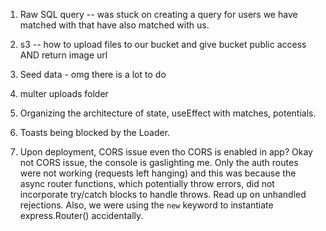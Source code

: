 1. Raw SQL query -- was stuck on creating a query for users we have matched with that have also matched with us.

2. s3 -- how to upload files to our bucket and give bucket public access AND return image url

3. Seed data - omg there is a lot to do

4. multer uploads folder

5. Organizing the architecture of state, useEffect with matches, potentials.

6. Toasts being blocked by the Loader.

7. Upon deployment, CORS issue even tho CORS is enabled in app? Okay not CORS issue, the console is gaslighting me. Only the auth routes were not working (requests left hanging) and this was because the async router functions, which potentially throw errors, did not incorporate try/catch blocks to handle throws. Read up on unhandled rejections. Also, we were using the `new` keyword to instantiate express.Router() accidentally.
